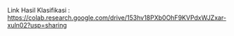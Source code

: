 Link Hasil Klasifikasi : https://colab.research.google.com/drive/153hv18PXb0OhF9KVPdxWJZxar-xuln02?usp=sharing 
